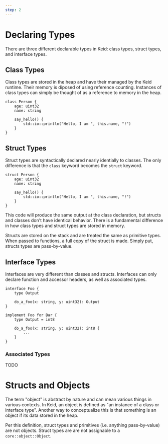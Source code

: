```yaml
---
step: 2
---
```


# Declaring Types
There are three different declarable types in Keid: class types, struct types, and interface types. 

## Class Types
Class types are stored in the heap and have their managed by the Keid runtime. Their memory is diposed of using reference counting. Instances of class types can simply be thought of as a reference to memory in the heap.

```keid
class Person {
    age: uint32
    name: string

    say_hello() {
        std::io::println("Hello, I am ", this.name, "!")
    }
}
```

## Struct Types
Struct types are syntactically declared nearly identially to classes.
The only difference is that the `class` keyword becomes the `struct` keyword.

```keid
struct Person {
    age: uint32
    name: string

    say_hello() {
        std::io::println("Hello, I am ", this.name, "!")
    }
}
```

This code will produce the same output at the class declaration, but structs and classes don't have identical behavior.
There is a fundamental difference in how class types and struct types are stored in memory.

Structs are stored on the stack and are treated the same as primitive types.
When passed to functions, a full copy of the struct is made.
Simply put, structs types are pass-by-value.

## Interface Types
Interfaces are very different than classes and structs.
Interfaces can only declare function and accessor headers, as well as associated types.

```keid
interface Foo {
    type Output

    do_a_foo(x: string, y: uint32): Output
}

implement Foo for Bar {
    type Output = int8

    do_a_foo(x: string, y: uint32): int8 {
        ...
    }
}
```

### Associated Types
TODO

# Structs and Objects

The term "object" is abstract by nature and can mean various things in various contexts. In Keid, an object is defined as "an instance of a class or interface type". Another way to conceptualize this is that something is an object if its data stored in the heap.

Per this definition, struct types and primitives (i.e. anything pass-by-value) are not objects. Struct types are are not assignable to a `core::object::Object`.
